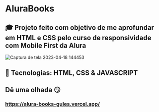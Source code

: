 # AluraBooks
## :mortar_board: Projeto feito com objetivo de me aprofundar em HTML e CSS pelo curso de responsividade com Mobile First da Alura
![Captura de tela 2023-04-18 144453](https://user-images.githubusercontent.com/104533289/232860643-d9c90652-44fa-484b-a159-9f92e36e86e9.png)
## :wrench: Tecnologias: HTML, CSS & JAVASCRIPT
## Dê uma olhada :smirk:
### https://alura-books-gules.vercel.app/
